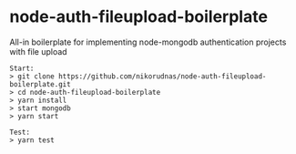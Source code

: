 # node-auth-fileupload-boilerplate

All-in boilerplate for implementing node-mongodb authentication projects with file upload

```
Start:
> git clone https://github.com/nikorudnas/node-auth-fileupload-boilerplate.git
> cd node-auth-fileupload-boilerplate
> yarn install
> start mongodb
> yarn start
```

```
Test:
> yarn test
```
